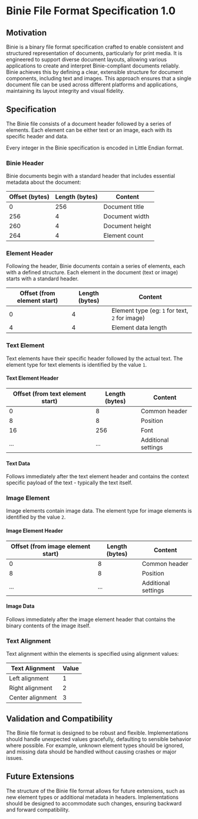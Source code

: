 # Binie File Format Specification 1.0

## Motivation

Binie is a binary file format specification crafted to enable consistent and structured representation of documents, particularly for print media.
It is engineered to support diverse document layouts, allowing various applications to create and interpret Binie-compliant documents reliably. Binie achieves this by defining a clear, extensible structure for document components, including text and images.
This approach ensures that a single document file can be used across different platforms and applications, maintaining its layout integrity and visual fidelity.

## Specification

The Binie file consists of a document header followed by a series of elements. Each element can be either text or an image, each with its specific header and data.

Every integer in the Binie specification is encoded in Little Endian format.

### Binie Header

Binie documents begin with a standard header that includes essential metadata about the document:

| Offset (bytes) | Length (bytes) | Content         |
| -------------- | -------------- | --------------- |
| 0              | 256            | Document title  |
| 256            | 4              | Document width  |
| 260            | 4              | Document height |
| 264            | 4              | Element count   |

### Element Header

Following the header, Binie documents contain a series of elements, each with a defined structure.
Each element in the document (text or image) starts with a standard header.

| Offset (from element start) | Length (bytes) | Content                                        |
| --------------------------- | -------------- | ---------------------------------------------- |
| 0                           | 4              | Element type (eg: `1` for text, `2` for image) |
| 4                           | 4              | Element data length                            |

### Text Element

Text elements have their specific header followed by the actual text.
The element type for text elements is identified by the value `1`.

#### Text Element Header

| Offset (from text element start) | Length (bytes) | Content             |
| -------------------------------- | -------------- | ------------------- |
| 0                                | 8              | Common header       |
| 8                                | 8              | Position            |
| 16                               | 256            | Font                |
| ...                              | ...            | Additional settings |

#### Text Data

Follows immediately after the text element header and contains the context specific payload of the text - typically the text itself.

### Image Element

Image elements contain image data.
The element type for image elements is identified by the value `2`.

#### Image Element Header

| Offset (from image element start) | Length (bytes) | Content             |
| --------------------------------- | -------------- | ------------------- |
| 0                                 | 8              | Common header       |
| 8                                 | 8              | Position            |
| ...                               | ...            | Additional settings |

#### Image Data

Follows immediately after the image element header that contains the binary contents of the image itself.

### Text Alignment

Text alignment within the elements is specified using alignment values:

| Text Alignment   | Value |
| ---------------- | ----- |
| Left alignment   | 1     |
| Right alignment  | 2     |
| Center alignment | 3     |

## Validation and Compatibility

The Binie file format is designed to be robust and flexible. Implementations should handle unexpected values gracefully, defaulting to sensible behavior where possible. For example, unknown element types should be ignored, and missing data should be handled without causing crashes or major issues.

## Future Extensions

The structure of the Binie file format allows for future extensions, such as new element types or additional metadata in headers. Implementations should be designed to accommodate such changes, ensuring backward and forward compatibility.
